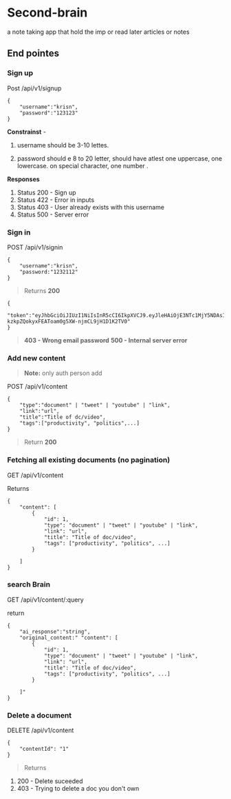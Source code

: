 # Second-brain
a note taking app that hold the imp or read later articles or notes

## End pointes 

### Sign up

Post /api/v1/signup

```
{
    "username":"krisn",
    "password":"123123"
}

```

**Constrainst** -

1. username should be 3-10 lettes.

2. password should e 8 to 20 letter, should have atlest one uppercase, one lowercase. on special character, one number .

**Responses**
1. Status 200 - Sign up
2. Status 422 - Error in inputs
3. Status 403 - User already exists with this username
4. Status 500 - Server error


### Sign in

POST  /api/v1/signin

```
{
    "username":"krisn",
    "password:"1232112"
}

```

> Returns
> **200**

```
{
    "token":"eyJhbGciOiJIUzI1NiIsInR5cCI6IkpXVCJ9.eyJleHAiOjE3NTc1MjY5NDAsInVzZXJJZCI6IjM0ZDYxZWJjLTcxODYtNGExOS1hMzcyLWQwZGQ3ZDU3NzE3YiJ9.t7b-kzkpZQokyxFEAToam0g5XW-njmCL9jH1D1K2TV0"
}
```

> **403 - Wrong email password**
> **500 - Internal server error**


### Add new content
> **Note:** only auth person add 

POST /api/v1/content

```
{
    "type":"document" | "tweet" | "youtube" | "link",
    "link":"url",
    "title":"Title of dc/video",
    "tags":["productivity", "politics",...]
}
```

> Return 
> **200**


### Fetching all existing documents (no pagination)

GET /api/v1/content

Returns 
```
{
	"content": [
		{
			"id": 1,
			"type": "document" | "tweet" | "youtube" | "link",
			"link": "url",
			"title": "Title of doc/video",
			"tags": ["productivity", "politics", ...]
		}
	
	]
}
```

### search Brain 

GET /api/v1/content/:query

return 
```
{
	"ai_response":"string",
	"original_content:" "content": [
		{
			"id": 1,
			"type": "document" | "tweet" | "youtube" | "link",
			"link": "url",
			"title": "Title of doc/video",
			"tags": ["productivity", "politics", ...]
		}
	
	]"
}
```

### Delete a document

DELETE /api/v1/content

```
{
	"contentId": "1"
}
```

>Returns

1. 200 - Delete suceeded
2. 403 - Trying to delete a doc you don't own